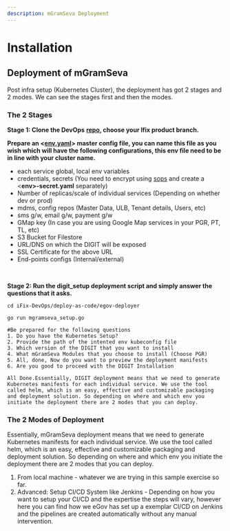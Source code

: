 ```yaml
---
description: mGramSeva Deployment
---
```


# Installation

## Deployment of mGramSeva <a id="deploy-mgramseva"></a>

Post infra setup \(Kubernetes Cluster\), the deployment has got 2 stages and 2 modes. We can see the stages first and then the modes.‌

### The 2 Stages <a id="the-2-stages"></a>

**Stage 1: Clone the DevOps** [**repo**](https://github.com/egovernments/iFix-DevOps/)**, choose your Ifix product branch.**‌

 **Prepare an &lt;**[**env.yaml**](https://github.com/egovernments/iFix-DevOps/blob/mgramseva/deploy-as-code/helm/environments/mgramseva-qa.yaml)**&gt; master config file, you can name this file as you wish which will have the following configurations, this env file need to be in line with your cluster name.**‌

* each service global, local env variables
* credentials, secrets \(You need to encrypt using [sops](https://github.com/mozilla/sops#updatekeys-command) and create a &lt;**env&gt;-secret.yaml** separately\)
* Number of replicas/scale of individual services \(Depending on whether dev or prod\)
* mdms, config repos \(Master Data, ULB, Tenant details, Users, etc\)
* sms g/w, email g/w, payment g/w
* GMap key \(In case you are using Google Map services in your PGR, PT, TL, etc\)
* S3 Bucket for Filestore
* URL/DNS on which the DIGIT will be exposed
* SSL Certificate for the above URL
* End-points configs \(Internal/external\)

‌

**Stage 2: Run the digit\_setup deployment script and simply answer the questions that it asks.**

```text
cd iFix-DevOps/deploy-as-code/egov-deployer

go run mgramseva_setup.go

#Be prepared for the following questions
1. Do you have the Kubernetes Setup?
2. Provide the path of the intented env kubeconfig file
3. Which version of the DIGIT that you want to install
4. What mGramSeva Modules that you choose to install (Choose PGR)
5. All, done, Now do you want to preview the deployment manifests 
6. Are you good to proceed with the DIGIT Installation

All Done.Essentially, DIGIT deployment means that we need to generate Kubernetes manifests for each individual service. We use the tool called helm, which is an easy, effective and customizable packaging and deployment solution. So depending on where and which env you initiate the deployment there are 2 modes that you can deploy.
```

### The 2 Modes of Deployment <a id="the-2-modes-of-deployment"></a>

Essentially,  mGramSeva deployment means that we need to generate Kubernetes manifests for each individual service. We use the tool called helm, which is an easy, effective and customizable packaging and deployment solution. So depending on where and which env you initiate the deployment there are 2 modes that you can deploy.‌

1. From local machine - whatever we are trying in this sample exercise so far.
2. Advanced: Setup CI/CD System like Jenkins - Depending on how you want to setup your CI/CD and the expertise the steps will vary, however here you can find how we eGov has set up a exemplar CI/CD on Jenkins and the pipelines are created automatically without any manual intervention.

